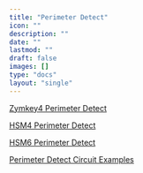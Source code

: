 ```yaml
---
title: "Perimeter Detect"
icon: ""
description: ""
date: ""
lastmod: ""
draft: false
images: []
type: "docs"
layout: "single"
---
```


<p><a href="https://docs.zymbit.com/tutorials/perimeter-detect/zymkey4">Zymkey4 Perimeter Detect</a></p>
<p><a href="https://docs.zymbit.com/tutorials/perimeter-detect/hsm4">HSM4 Perimeter Detect</a></p>
<p><a href="https://docs.zymbit.com/tutorials/perimeter-detect/hsm6">HSM6 Perimeter Detect</a></p>
<p><a href="https://docs.zymbit.com/tutorials/perimeter-detect/examples">Perimeter Detect Circuit Examples</a></p>
